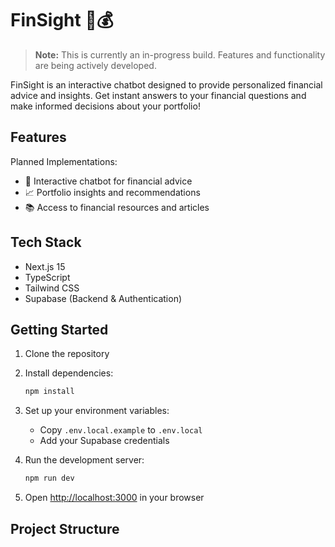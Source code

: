 # FinSight 🎯💰

> **Note:** This is currently an in-progress build. Features and functionality are being actively developed.

FinSight is an interactive chatbot designed to provide personalized financial advice and insights. Get instant answers to your financial questions and make informed decisions about your portfolio!

## Features

Planned Implementations:

- 💬 Interactive chatbot for financial advice
- 📈 Portfolio insights and recommendations
- 📚 Access to financial resources and articles

## Tech Stack

- Next.js 15
- TypeScript
- Tailwind CSS
- Supabase (Backend & Authentication)

## Getting Started

1. Clone the repository
2. Install dependencies:
   ```bash
   npm install
   ```
3. Set up your environment variables:

   - Copy `.env.local.example` to `.env.local`
   - Add your Supabase credentials

4. Run the development server:

   ```bash
   npm run dev
   ```

5. Open [http://localhost:3000](http://localhost:3000) in your browser

## Project Structure

```